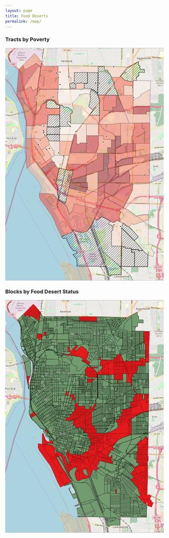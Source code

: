 ```yaml
---
layout: page
title: Food Deserts
permalink: /map/
---
```


### Tracts by Poverty
![Tracts_Poverty](/assets/Buffalo_Tracts.png/)

### Blocks by Food Desert Status
![Deserts](/assets/Buffalo_Deserts.png/)


